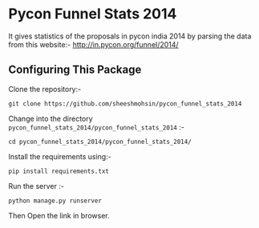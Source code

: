 Pycon Funnel Stats 2014
=======================

It gives statistics of the proposals in pycon india 2014 by parsing the data from this website:- http://in.pycon.org/funnel/2014/

Configuring This Package
------------------------

Clone the repository:-
    
    git clone https://github.com/sheeshmohsin/pycon_funnel_stats_2014

Change into the directory `pycon_funnel_stats_2014/pycon_funnel_stats_2014` :-
    
    cd pycon_funnel_stats_2014/pycon_funnel_stats_2014/

Install the requirements using:-
    
    pip install requirements.txt

Run the server :-
    
    python manage.py runserver

Then Open the link in browser.
